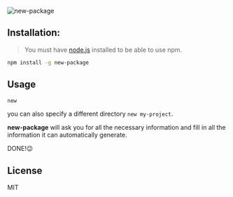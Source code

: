 ![new-package](https://cldup.com/VveGuN1HEP.png)

## Installation:
> You must have [node.js](https://nodejs.org) installed to be able to use npm.

```bash
npm install -g new-package
```

## Usage
```bash
new
```

you can also specify a different directory ```new my-project```.

**new-package** will ask you for all the necessary information and fill in all the information it can automatically generate.

DONE!😉

## License
MIT

